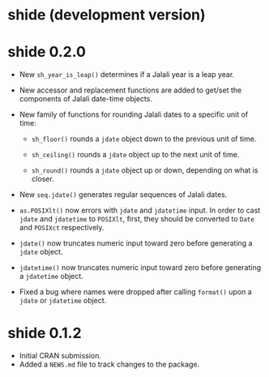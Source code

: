 # shide (development version)

# shide 0.2.0

* New `sh_year_is_leap()` determines if a Jalali year is a leap year.

* New accessor and replacement functions are added to get/set the components of Jalali date-time objects.

* New family of functions for rounding Jalali dates to a specific unit of time:

	*  `sh_floor()` rounds a `jdate` object down to the previous unit of time.
	
	*  `sh_ceiling()` rounds a `jdate` object up to the next unit of time.
	
	*  `sh_round()` rounds a `jdate` object up or down, depending on what is closer.
	
* New `seq.jdate()` generates regular sequences of Jalali dates.

* `as.POSIXlt()` now errors with `jdate` and `jdatetime` input. In order to cast
  `jdate` and `jdatetime` to `POSIXlt`, first, they should be converted to `Date` and `POSIXct` 
  respectively.
  
* `jdate()` now truncates numeric input toward zero before generating a `jdate` object.

* `jdatetime()` now truncates numeric input toward zero before generating a `jdatetime` object.

* Fixed a bug where names were dropped after calling `format()` upon a `jdate` or `jdatetime`
  object.

# shide 0.1.2

* Initial CRAN submission.
* Added a `NEWS.md` file to track changes to the package.
